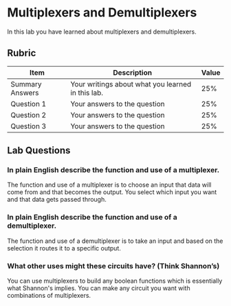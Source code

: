 # Multiplexers and Demultiplexers

In this lab you have learned about multiplexers and demultiplexers.

## Rubric

| Item | Description | Value |
| ---- | ----------- | ----- |
| Summary Answers | Your writings about what you learned in this lab. | 25% |
| Question 1 | Your answers to the question | 25% |
| Question 2 | Your answers to the question | 25% |
| Question 3 | Your answers to the question | 25% |

## Lab Questions

### In plain English describe the function and use of a multiplexer.
The function and use of a multiplexer is to choose an input that data will come from and that becomes the output. You select which input you want and that data gets passed through.

### In plain English describe the function and use of a demultiplexer.
The function and use of a demultiplexer is to take an input and based on the selection it routes it to a specific output.

### What other uses might these circuits have? (Think Shannon’s)
You can use multiplexers to build any boolean functions which is essentially what Shannon's implies. You can make any circuit you want with combinations of multiplexers.
